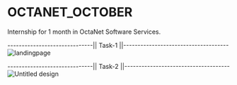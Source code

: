 # OCTANET_OCTOBER
Internship for 1 month in OctaNet Software Services.

------------------------------|| Task-1 ||-------------------------------------
![landingpage](https://github.com/VAggarwal97/OCTANET_OCTOBER/assets/98248974/9c513877-3f06-4346-bd31-e85e2e29074a)


------------------------------|| Task-2 ||-------------------------------------
![Untitled design](https://github.com/VAggarwal97/OCTANET_OCTOBER/assets/98248974/84c68eaf-7f83-48c0-992f-f524ef1ec7fb)
